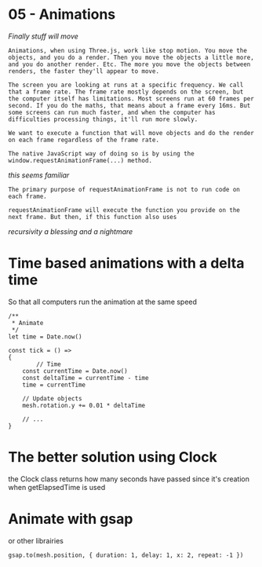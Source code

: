 # 05 - Animations

*Finally stuff will move*

```
Animations, when using Three.js, work like stop motion. You move the objects, and you do a render. Then you move the objects a little more, and you do another render. Etc. The more you move the objects between renders, the faster they'll appear to move.

The screen you are looking at runs at a specific frequency. We call that a frame rate. The frame rate mostly depends on the screen, but the computer itself has limitations. Most screens run at 60 frames per second. If you do the maths, that means about a frame every 16ms. But some screens can run much faster, and when the computer has difficulties processing things, it'll run more slowly.

We want to execute a function that will move objects and do the render on each frame regardless of the frame rate.

The native JavaScript way of doing so is by using the window.requestAnimationFrame(...) method.
```

*this seems familiar*

```
The primary purpose of requestAnimationFrame is not to run code on each frame.

requestAnimationFrame will execute the function you provide on the next frame. But then, if this function also uses
```

*recursivity a blessing and a nightmare*

# Time based animations with a delta time

So that all computers run the animation at the same speed

```
/**
 * Animate
 */
let time = Date.now()

const tick = () =>
{
		// Time
    const currentTime = Date.now()
    const deltaTime = currentTime - time
    time = currentTime

    // Update objects
    mesh.rotation.y += 0.01 * deltaTime

    // ...
}
```

# The better solution using Clock

the Clock class returns how many seconds have passed since it's creation 
when getElapsedTime is used

# Animate with gsap

or other librairies

`gsap.to(mesh.position, { duration: 1, delay: 1, x: 2, repeat: -1 })`